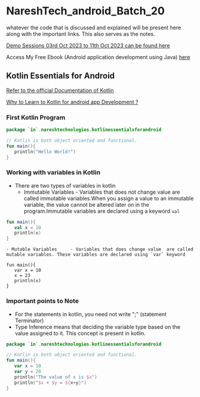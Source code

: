 # NareshTech_android_Batch_20
whatever the code that is discussed and explained will be present here along with the important links. This also serves as the notes.

[Demo Sessions 03rd Oct 2023 to 11th Oct 2023 can be found here](https://docs.google.com/document/d/1gOPSfRau1JgC-OV5V4KUWerZmK0Q8IDDM3hPw_PmzbU/edit)

Access My Free Ebook (Android application development using Java) [here](https://android-app-development-documentation.readthedocs.io/en/latest/)

## Kotlin Essentials for Android
[Refer to the official Documentation of Kotlin](https://kotlinlang.org/docs/home.html)

[Why to Learn to Kotlin for android app Development ?](https://kotlinlang.org/docs/android-overview.html)

### First Kotlin Program
```Kotlin
package `in`.nareshtechnologies.kotlinessentialsforandroid

// Kotlin is both object oriented and functional.
fun main(){
   println("Hello World!")
}
```

### Working with variables in Kotlin
- There are two types of variables in kotlin
    - Immutable Variables   - Variables that does not change value are called immutable variables.When you assign a value to an immutable variable, the value cannot be altered later on in the program.Immutable variables are declared using a keyword `val`
```kotlin
fun main(){
   val x = 10
   println(x)
}
```
    - Mutable Variables     - Variables that does change value  are called mutable variables. These variables are declared using `var` keyword
```koltin
fun main(){
   var x = 10
   x = 23
   println(x)
}
```

### Important points to Note
- For the statements in kotlin, you need not write ";" (statement Terminator)
- Type Inference means that deciding the variable type based on the value assigned to it. This concept is present in kotlin.

```kotlin
package `in`.nareshtechnologies.kotlinessentialsforandroid

// Kotlin is both object oriented and functional.
fun main(){
   var x = 10
   var y = 20
   println("The value of x is $x")
   println("$x + $y = ${x+y}")
}
```
